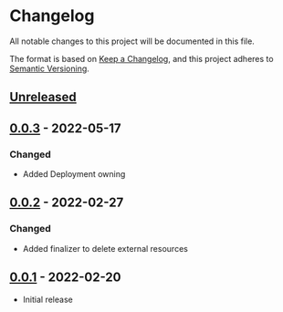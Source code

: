 # Changelog

All notable changes to this project will be documented in this file.

The format is based on [Keep a Changelog](https://keepachangelog.com/en/1.0.0/),
and this project adheres to [Semantic Versioning](https://semver.org/spec/v2.0.0.html).

## [Unreleased]

## [0.0.3] - 2022-05-17

### Changed
- Added Deployment owning

## [0.0.2] - 2022-02-27

### Changed
- Added finalizer to delete external resources

## [0.0.1] - 2022-02-20

- Initial release

[unreleased]: https://github.com/LuciferInLove/kubernetes-nginx-operator/compare/v0.0.3...HEAD
[0.0.3]: https://github.com/LuciferInLove/kubernetes-nginx-operator/compare/v0.0.2...v0.0.3
[0.0.2]: https://github.com/LuciferInLove/kubernetes-nginx-operator/compare/v0.0.1...v0.0.2
[0.0.1]: https://github.com/LuciferInLove/kubernetes-nginx-operator/releases/tag/v0.0.1
